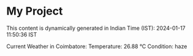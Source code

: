 # My Project

This content is dynamically generated in Indian Time (IST): 2024-01-17 11:50:36 IST


Current Weather in Coimbatore:
Temperature: 26.88 °C
Condition: haze
